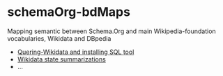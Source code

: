 # schemaOrg-bdMaps

Mapping semantic between Schema.Org and main Wikipedia-foundation vocabularies, Wikidata and DBpedia

* [Quering-Wikidata and installing SQL tool](quering-Wikidata.md)
* [Wikidata state summarizations](reports.md)
* ...
